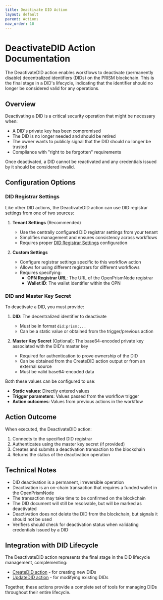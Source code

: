 ```yaml
---
title: Deactivate DID Action
layout: default
parent: Actions
nav_order: 10
---
```


# DeactivateDID Action Documentation

The DeactivateDID action enables workflows to deactivate (permanently disable) decentralized identifiers (DIDs) on the PRISM blockchain. This is the final stage in a DID's lifecycle, indicating that the identifier should no longer be considered valid for any operations.

## Overview

Deactivating a DID is a critical security operation that might be necessary when:

- A DID's private key has been compromised
- The DID is no longer needed and should be retired
- The owner wants to publicly signal that the DID should no longer be trusted
- Compliance with "right to be forgotten" requirements

Once deactivated, a DID cannot be reactivated and any credentials issued by it should be considered invalid.

## Configuration Options

### DID Registrar Settings

Like other DID actions, the DeactivateDID action can use DID registrar settings from one of two sources:

1. **Tenant Settings** (Recommended)
   - Use the centrally configured DID registrar settings from your tenant
   - Simplifies management and ensures consistency across workflows
   - Requires proper [DID Registrar Settings](../Settings/DidRegistrarSettings) configuration

2. **Custom Settings**
   - Configure registrar settings specific to this workflow action
   - Allows for using different registrars for different workflows
   - Requires specifying:
     - **OPN Registrar URL**: The URL of the OpenPrismNode registrar
     - **Wallet ID**: The wallet identifier within the OPN

### DID and Master Key Secret

To deactivate a DID, you must provide:

1. **DID**: The decentralized identifier to deactivate
   - Must be in format `did:prism:...`
   - Can be a static value or obtained from the trigger/previous action

2. **Master Key Secret** (Optional): The base64-encoded private key associated with the DID's master key
   - Required for authentication to prove ownership of the DID
   - Can be obtained from the CreateDID action output or from an external source
   - Must be valid base64-encoded data

Both these values can be configured to use:
- **Static values**: Directly entered values
- **Trigger parameters**: Values passed from the workflow trigger
- **Action outcomes**: Values from previous actions in the workflow

## Action Outcome

When executed, the DeactivateDID action:

1. Connects to the specified DID registrar
2. Authenticates using the master key secret (if provided)
3. Creates and submits a deactivation transaction to the blockchain
4. Returns the status of the deactivation operation

## Technical Notes

- DID deactivation is a permanent, irreversible operation
- Deactivation is an on-chain transaction that requires a funded wallet in the OpenPrismNode
- The transaction may take time to be confirmed on the blockchain
- The DID document will still be resolvable, but will be marked as deactivated
- Deactivation does not delete the DID from the blockchain, but signals it should not be used
- Verifiers should check for deactivation status when validating credentials issued by a DID

## Integration with DID Lifecycle

The DeactivateDID action represents the final stage in the DID lifecycle management, complementing:
- [CreateDID action](CreateDidAction) - for creating new DIDs
- [UpdateDID action](UpdateDidAction) - for modifying existing DIDs

Together, these actions provide a complete set of tools for managing DIDs throughout their entire lifecycle.